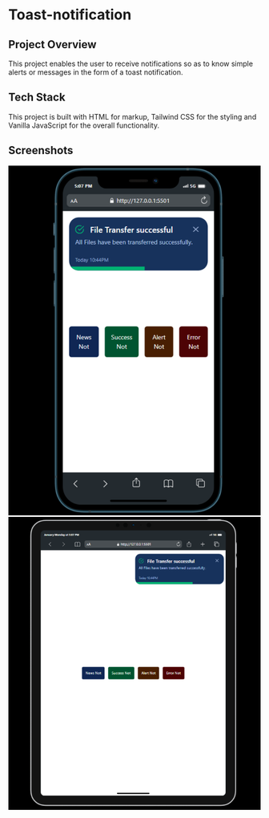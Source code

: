 # Toast-notification
## Project Overview
This project enables the user to receive notifications so as to know simple alerts or messages in the form of a toast notification.

## Tech Stack
This project is built with HTML for markup, Tailwind CSS for the styling and Vanilla JavaScript for the overall functionality.

## Screenshots
![](./screenshots/mobileIndex.png)
![](./screenshots/tabletIndex.png)
